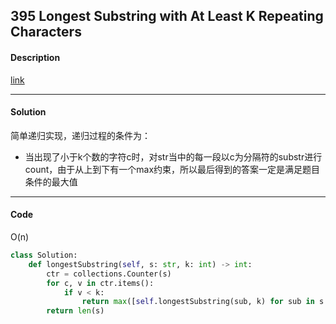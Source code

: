## 395 Longest Substring with At Least K Repeating Characters

#### Description

[link](https://leetcode.com/problems/longest-substring-with-at-least-k-repeating-characters/)

---

#### Solution

简单递归实现，递归过程的条件为：

- 当出现了小于k个数的字符c时，对str当中的每一段以c为分隔符的substr进行count，由于从上到下有一个max约束，所以最后得到的答案一定是满足题目条件的最大值

---

#### Code

O(n)

```python
class Solution:
    def longestSubstring(self, s: str, k: int) -> int:
        ctr = collections.Counter(s)
        for c, v in ctr.items():
            if v < k:
                return max([self.longestSubstring(sub, k) for sub in s.split(c) if len(sub)>=k] or [0])
        return len(s)
```